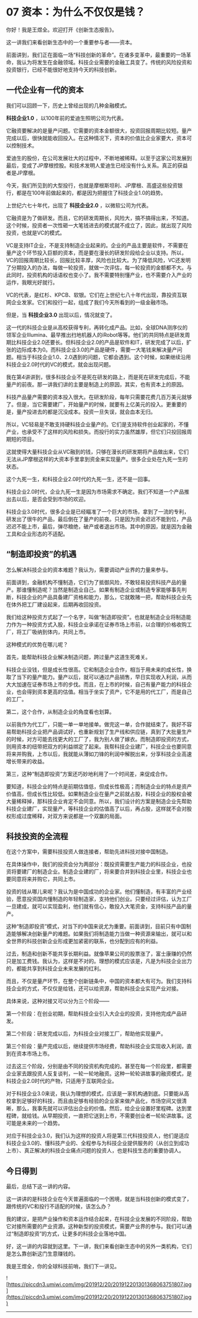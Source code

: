 # 07 资本：为什么不仅仅是钱？

你好！我是王煜全。欢迎打开《创新生态报告》。

这一讲我们来看创新生态中的一个重要参与者——资本。

前面讲到，我们正在面临一场“科技创新的革命”。在诸多变革中，最重要的一场革命，我认为将发生在金融领域。科技企业需要的金融工具变了。传统的风险投资和投资银行，已经不能很好地支持今天的科技创新。

## 一代企业有一代的资本

我们可以回顾一下，历史上曾经出现的几种金融模式。

 **科技企业1.0** ，以100年前的爱迪生照明公司为代表。

它融资要解决的是量产问题。它需要的资本金额很大，投资回报周期比较短。量产完成以后，很快就能收回投入。在这种情况下，资本的价值比企业家要大，资本可以控制技术。

爱迪生的股份，在公司发展壮大的过程中，不断地被稀释。以至于这家公司发展到最后，变成了JP摩根控股。和技术发明人爱迪生已经没有什么关系。真正的获益者是JP摩根。

今天，我们所见到的大型投行，也就是摩根斯坦利、JP摩根、高盛这些投资银行，都是在100年前做起来的，都是因为把握住了科技企业1.0的趋势。

上世纪六七十年代，出现了 **科技企业2.0** ，以微软公司为代表。

它融资是为了做研发。而且，它的研发周期长，风险大，搞不搞得出来，不知道。这个时候，投资者一次性砸一大笔钱进去的模式就不成立了，因此，就出现了风险投资，也就是VC的模式。

VC是支持IT企业，不是支持制造企业起来的。企业的产品主要是软件，不需要在量产这个环节投入巨额的资本，而是要在漫长的研发阶段给企业以支持。所以，VC的回报周期比较长，回报比较丰厚，风险也比较大。为了降低风险，VC还发明了分期投入的办法，每做一轮投资，就做一次评估，每一轮投资的金额都不大。与此同时，投资机构的话语权也变小了。我不需要特别懂产业，也不需要介入产业的运作，我眼光好就行。

VC的代表，是红杉、KPCB、软银。它们在上世纪七八十年代出现，靠投资互联网企业发家。它们和投行一起，组成了我们今天所看到的一级金融市场。

但是，当 **科技企业3.0** 出现以后，情况就变了。

这一代的科技企业是从高校获得专利，再转化成产品。比如，全球DNA测序仪的领军企业Illumina、最早推出扫地机器人的iRobot等等。他们的共同特点是研发周期比科技企业2.0还要长。但科技企业2.0的产品是软件和IT，研发完成了以后，扩张的边际成本为0。而科技企业3.0的产品是硬件，需要一大笔钱来解决量产问题。相当于科技企业1.0、2.0遇到的问题，它都会遇到。这个时候，如果继续沿用科技企业2.0时代的VC的模式，就会出现问题。

我在第4讲讲到，很多科技企业不是死在研发的路上，而是死在研发完成后，不能量产的前夜。那一讲我们讲的主要是制造上的原因，其实，也有资本上的原因。

科技产品量产需要的资本投入很大。在研发阶段，每年只需要花费几百万美元就够了。但是，当它需要建厂，开始量产的时候，就要有上亿美元的投入。更重要的是，量产投进去的都是沉没成本。投资一旦失误，就会血本无归。

所以，VC轻易是不敢支持硬科技企业量产的。它们是支持软件创业起家的，不懂产业，也承受不了这样的风险和损失。而投行的实力虽然雄厚，但它们只投回报周期短的项目。

这就使得大量科技企业从VC融到的钱，只够在漫长的研发期将产品做出来，它们无法从JP摩根这样的大资本手里拿到资金来实现量产。很多企业处在九死一生的状态。

这个九死一生，和科技企业2.0时代的九死一生，还不是一回事。

科技企业2.0时代，企业九死一生是因为市场需求不确定。我们不知道一个产品推出去以后，是否会受到市场的欢迎。

科技企业3.0时代，很多企业是已经瞄准了一个巨大的市场，拿到了一流的专利，研发出了很牛的产品，最后倒在了量产的前夜。只是因为资金迟迟不能到位，产品迟迟不能上市，最后，弹尽粮绝，破产或者退出市场。其中的原因，就是因为金融工具和企业形态的不适配。

## “制造即投资”的机遇

怎么解决科技企业的资本难题？我认为，需要调动产业界的力量来参与。

前面讲到，金融机构不懂制造，它们为了抵御风险，不敢轻易投资科技产品的量产。那谁懂制造呢？当然是制造业自己。如果有制造企业或制造专家能够事先判断，科技企业的产品具备建厂资格和能力，那么，它就敢赌一把，帮助科技企业先在体外把工厂建设起来，后期再收回投资。

我们给这种投资方式起了一个名字，叫做“制造即投资”。也就是制造企业将制造能力作为一种投资方式入股，科技企业承诺在证券市场上市前，以合理的价格收购工厂，将工厂吸纳到体内，共同上市。

这种模式的优势在哪儿呢？

首先，能帮助科技企业解决制造问题，跨过量产这道生死难关。

科技企业没钱，但是成长性很高。它和制造企业合作，相当于用未来的成长性，换取了当下的量产能力。量产以后，就可以通过产品销售，早日实现收入利润，从而大大加速在证券市场上市的步伐。而且，在上市的时候，自己有量产能力的科技企业，也会得到资本更高的估值。相当于坐实了资产，它不是用的代工厂，而是自己的工厂。

第二，这个合作，从制造企业的角度看也划算。

以前我作为代工厂，只能一单一单地接单。做完这一单，合作就结束了。我好不容易帮助科技企业把产品调试好，也重新规划了生产线和供应链，真到了大批量生产的时候，对方可能去找更大的工厂了，我为别人做了嫁衣。而制造即投资的方式，则用资本的纽带把双方的利益绑定了起来。我帮科技企业建厂，科技企业也要同意将来并购我，上市以后，我就能从薄如刀锋的利润中解脱出来，分享科技企业高速增长带来的收益。

第三，这种“制造即投资”方案还巧妙地利用了一个时间差，来促成合作。

要知道，科技企业的特点是前期估值低，但成长性极高；而制造企业的特点是资产价值高，但成长性比较低。如果制造企业在量产之前就占股，科技企业的股权会被大量稀释掉，那科技企业肯定不会同意。所以，我们设计的方案是制造企业先帮助科技企业建厂，实现量产，等科技企业的估值高了以后，再占股，这样就不会对股权形成过度稀释，对双方来说都是一个双赢的局面。

## 科技投资的全流程

在这个方案中，需要科技投资人做连接者，帮助先进科技对接中国制造。

在具体操作中，我们的投资会分为两部分：既投资需要生产能力的科技企业，也投资将要建厂的制造企业。制造企业建的厂，将来要合并到科技企业里，科技企业也要同意将来并购它，共同上市。

投资的钱从哪儿来呢？我认为是中国成功的企业家。他们懂制造，有丰富的产业经验，愿意投资国内懂制造的年轻制造家，支持他们创业。只要经过评估，认为工厂一旦建成，就可以实现盈利，他们就有信心，敢投入大笔资金，支持科技产品的量产。

这种“制造即投资”模式，对当下的中国来说尤为重要。前面讲到，目前只有中国制造能够解决创新量产的难题。如果我们将制造能力当做一种资源来输出，就可以和全世界的科技创新企业形成更加紧密的联系，也分配到应有的利益。

过去，制造和创新不能共享长期利益。就像苹果公司的股票涨了，富士康赚的仍然只是加工费钱。我认为，这样是不对的。理想的模式应该是，凡是为科技企业出力的，都能共享到科技企业未来发展的红利。

而且，不仅是量产环节，在整个创新链条中，中国的资本都大有可为。我们支持科技企业的方式，不仅仅是给钱，还可以给资源，帮助科技企业实现产业对接。

具体来说，这种对接又可以分为三个阶段——

第一个阶段：在创业初期，帮助科技企业引入大企业的投资，支持他完成产品研发。

第二个阶段：研发完成以后，为科技企业对接工厂，帮助他实现量产。

第三个阶段：量产完成以后，继续提供市场经费，帮助科技企业实现收入利润，直到在资本市场上市。

过去这三个阶段，分别是由不同的投资机构完成的。甚至在每一个阶段里，都需要企业家去跟投资人反复谈判，一轮一轮地融资。这种一轮轮讲故事的融资模式，是科技企业2.0时代的产物，只适用于互联网企业。

对于科技企业3.0来说，我认为理想的模式，应该是一家机构通到底。只要能从高校拿到足够好的科技，而且由足够有经验的企业家来做产品化，市场空间又很清晰，那么，我事先就可以评估出企业的价值。然后，给企业设置好里程碑。达到里程碑，就给钱。从早期投资，一直把它送到上市，不需要创业者一轮轮讲故事。这可能是未来的一个趋势。

对应于科技企业3.0，我们认为这样的投资人将是第三代科技投资人，他们是适应科技企业3.0的、懂科技产业的、全程参与为科技企业提供服务的（从创立到成功上市）、真正解决的科技企业痛点问题的投资人，也是科技生态的重要协调人。

## 今日得到

最后，总结下这一讲的内容。

这一讲讲的是科技企业在今天普遍面临的一个困境，就是当科技创新的模式变了，跟传统的VC和投行不适配的时候，该怎么办？

我的建议，是把产业操作和资本运作结合起来，在科技企业发展的不同阶段，帮助它对接所需要的产业资源。这种新型的投资模式，需要产业界的参与。我们可以通过“制造即投资”的方式，让更多的科技企业落地中国。

好，这一讲的内容就到这里。下一讲，我们来看创新生态中的另外一类机构，它们是怎么靠创新这门生意赚钱的。

我是王煜全，你的全球科技前哨，我们下一讲见。

![https://piccdn3.umiwi.com/img/201912/20/201912201301368063751807.jpg](https://piccdn3.umiwi.com/img/201912/20/201912201301368063751807.jpg)

---
